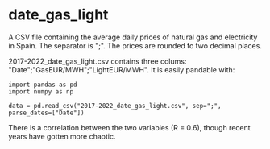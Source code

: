 # date_gas_light
A CSV file containing the average daily prices of natural gas and electricity in Spain. The separator is ";". The prices are rounded to two decimal places. 

2017-2022_date_gas_light.csv contains three colums: "Date";"GasEUR/MWH";"LightEUR/MWH". It is easily pandable with:

    import pandas as pd
    import numpy as np

    data = pd.read_csv("2017-2022_date_gas_light.csv", sep=";", parse_dates=["Date"])
    
There is a correlation between the two variables (R = 0.6), though recent years have gotten more chaotic.
